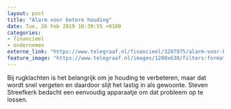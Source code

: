 ```yaml
---
layout: post
title: "Alarm voor betere houding"
date: Tue, 26 Feb 2019 10:39:55 +0100
categories: 
- financieel 
- ondernemen 
externe_link: "https://www.telegraaf.nl/financieel/3207975/alarm-voor-betere-houding"
feature_image: "https://www.telegraaf.nl/images/1200x630/filters:format(jpeg):quality(80)/cdn-kiosk-api.telegraaf.nl/79a97eb2-39aa-11e9-88a6-056518184b48.jpg"
---
```


<p class="intro">Bij rugklachten is het belangrijk om je houding te verbeteren, maar dat wordt snel vergeten en daardoor slijt het lastig in als gewoonte. Steven Streefkerk bedacht een eenvoudig apparaatje om dat probleem op te lossen.</p>
